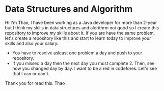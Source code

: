 # Data Structures and Algorithm

Hi I'm Thao, I have been working as a Java developer for more than 2-year but I think my skills in data structures and alorithrm not good so I create this repository to improve my skills about it. 
If you are have the same problem, let's create a repository like this and start to learn today to improve your skills and also your salary.
* You have to resolve asleast one problem a day and push to your repository.
* If you missed a day then the next day you must complete 2.
Then, see how you changed day by day.
I want to be a red in codefores. Let's see that I can or can't.

Thank you for read this.
    Thao
